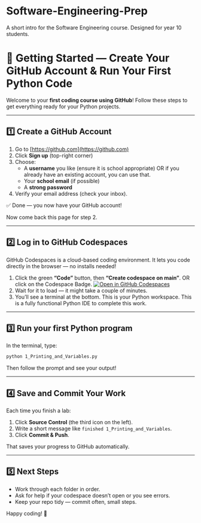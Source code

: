 # Software-Engineering-Prep
A short intro for the Software Engineering course. Designed for year 10 students.

# 🧭 Getting Started — Create Your GitHub Account & Run Your First Python Code

Welcome to your **first coding course using GitHub**! Follow these steps to get everything ready for your Python projects.

---

## 1️⃣ Create a GitHub Account

1. Go to [https://github.com](https://github.com)
2. Click **Sign up** (top-right corner)
3. Choose:
   - A **username** you like (ensure it is school appropriate) OR if you already have an existing account, you can use that. 
   - Your **school email** (if possible)
   - A **strong password**
4. Verify your email address (check your inbox).

✅ Done — you now have your GitHub account!

Now come back this page for step 2.

---

## 2️⃣ Log in to GitHub Codespaces

GitHub Codespaces is a cloud-based coding environment. It lets you code directly in the browser — no installs needed!

1. Click the green **“Code”** button, then **“Create codespace on main”**. OR click on the Codespace Badge.
   [![Open in GitHub Codespaces](https://github.com/codespaces/badge.svg)](https://codespaces.new/BaulkhamHillsHS/Software-Engineering-Prep?quickstart=1)
2. Wait for it to load — it might take a couple of minutes.
3. You’ll see a terminal at the bottom. This is your Python workspace. This is a fully functional Python IDE to complete this work.

---

## 3️⃣ Run your first Python program

In the terminal, type:

```bash
python 1_Printing_and_Variables.py
```

Then follow the prompt and see your output!

---

## 4️⃣ Save and Commit Your Work

Each time you finish a lab:
1. Click **Source Control** (the third icon on the left).
2. Write a short message like `finished 1_Printing_and_Variables`.
3. Click **Commit & Push**.

That saves your progress to GitHub automatically.

---

## 5️⃣ Next Steps

- Work through each folder in order.
- Ask for help if your codespace doesn’t open or you see errors.
- Keep your repo tidy — commit often, small steps.

Happy coding! 🐍
